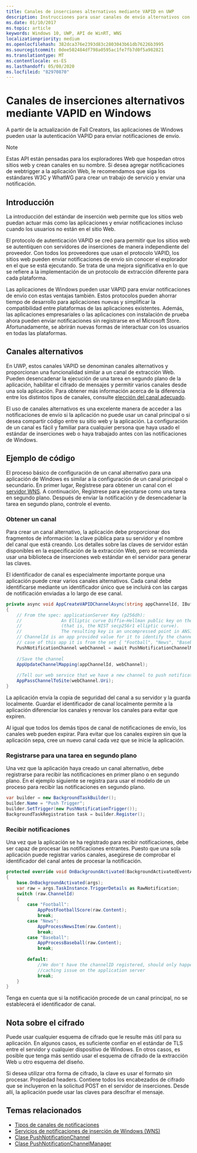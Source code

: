 ```yaml
---
title: Canales de inserciones alternativos mediante VAPID en UWP
description: Instrucciones para usar canales de envío alternativos con el protocolo VAPID desde una aplicación de Windows
ms.date: 01/10/2017
ms.topic: article
keywords: Windows 10, UWP, API de WinRT, WNS
localizationpriority: medium
ms.openlocfilehash: 382dca376e2393d83c2803043b61db76226b3995
ms.sourcegitcommit: 0dee502484df798a0595ac1fe7fb7d0f5a982821
ms.translationtype: MT
ms.contentlocale: es-ES
ms.lasthandoff: 05/08/2020
ms.locfileid: "82970870"
---
```

# <a name="alternate-push-channels-using-vapid-in-windows"></a>Canales de inserciones alternativos mediante VAPID en Windows 
A partir de la actualización de Fall Creators, las aplicaciones de Windows pueden usar la autenticación VAPID para enviar notificaciones de envío.  

> [!NOTE]
> Estas API están pensadas para los exploradores Web que hospedan otros sitios web y crean canales en su nombre.  Si desea agregar notificaciones de webtrigger a la aplicación Web, le recomendamos que siga los estándares W3C y WhatWG para crear un trabajo de servicio y enviar una notificación.

## <a name="introduction"></a>Introducción
La introducción del estándar de inserción web permite que los sitios web puedan actuar más como las aplicaciones y enviar notificaciones incluso cuando los usuarios no están en el sitio Web.

El protocolo de autenticación VAPID se creó para permitir que los sitios web se autentiquen con servidores de inserciones de manera independiente del proveedor. Con todos los proveedores que usan el protocolo VAPID, los sitios web pueden enviar notificaciones de envío sin conocer el explorador en el que se está ejecutando. Se trata de una mejora significativa en lo que se refiere a la implementación de un protocolo de extracción diferente para cada plataforma. 

Las aplicaciones de Windows pueden usar VAPID para enviar notificaciones de envío con estas ventajas también. Estos protocolos pueden ahorrar tiempo de desarrollo para aplicaciones nuevas y simplificar la compatibilidad entre plataformas de las aplicaciones existentes. Además, las aplicaciones empresariales o las aplicaciones con instalación de prueba ahora pueden enviar notificaciones sin registrarse en el Microsoft Store. Afortunadamente, se abrirán nuevas formas de interactuar con los usuarios en todas las plataformas.  

## <a name="alternate-channels"></a>Canales alternativos 
En UWP, estos canales VAPID se denominan canales alternativos y proporcionan una funcionalidad similar a un canal de extracción Web. Pueden desencadenar la ejecución de una tarea en segundo plano de la aplicación, habilitar el cifrado de mensajes y permitir varios canales desde una sola aplicación. Para obtener más información acerca de la diferencia entre los distintos tipos de canales, consulte [elección del canal adecuado](channel-types.md).

El uso de canales alternativos es una excelente manera de acceder a las notificaciones de envío si la aplicación no puede usar un canal principal o si desea compartir código entre su sitio web y la aplicación. La configuración de un canal es fácil y familiar para cualquier persona que haya usado el estándar de inserciones web o haya trabajado antes con las notificaciones de Windows.

## <a name="code-example"></a>Ejemplo de código

El proceso básico de configuración de un canal alternativo para una aplicación de Windows es similar a la configuración de un canal principal o secundario. En primer lugar, Regístrese para obtener un canal con el [servidor WNS](windows-push-notification-services--wns--overview.md). A continuación, Regístrese para ejecutarse como una tarea en segundo plano. Después de enviar la notificación y de desencadenar la tarea en segundo plano, controle el evento.  

### <a name="get-a-channel"></a>Obtener un canal 
Para crear un canal alternativo, la aplicación debe proporcionar dos fragmentos de información: la clave pública para su servidor y el nombre del canal que está creando. Los detalles sobre las claves de servidor están disponibles en la especificación de la extracción Web, pero se recomienda usar una biblioteca de inserciones web estándar en el servidor para generar las claves.  

El identificador de canal es especialmente importante porque una aplicación puede crear varios canales alternativos. Cada canal debe identificarse mediante un identificador único que se incluirá con las cargas de notificación enviadas a lo largo de ese canal.  

```csharp
private async void AppCreateVAPIDChannelAsync(string appChannelId, IBuffer applicationServerKey) 
{ 
    // From the spec: applicationServer Key (p256dh):  
    //               An Elliptic curve Diffie–Hellman public key on the P-256 curve 
    //               (that is, the NIST secp256r1 elliptic curve).   
    //               The resulting key is an uncompressed point in ANSI X9.62 format             
    // ChannelId is an app provided value for it to identify the channel later.  
    // case of this app it is from the set { "Football", "News", "Baseball" } 
    PushNotificationChannel webChannel = await PushNotificationChannelManager.GetDefault().CreateRawPushNotificationChannelWithAlternateKeyForApplicationAsync(applicationServerKey, appChannelId); 
 
    //Save the channel  
    AppUpdateChannelMapping(appChannelId, webChannel); 
             
    //Tell our web service that we have a new channel to push notifications to 
    AppPassChannelToSite(webChannel.Uri); 
} 
```
La aplicación envía la copia de seguridad del canal a su servidor y la guarda localmente. Guardar el identificador de canal localmente permite a la aplicación diferenciar los canales y renovar los canales para evitar que expiren.

Al igual que todos los demás tipos de canal de notificaciones de envío, los canales web pueden expirar. Para evitar que los canales expiren sin que la aplicación sepa, cree un nuevo canal cada vez que se inicie la aplicación.    

### <a name="register-for-a-background-task"></a>Registrarse para una tarea en segundo plano 

Una vez que la aplicación haya creado un canal alternativo, debe registrarse para recibir las notificaciones en primer plano o en segundo plano. En el ejemplo siguiente se registra para usar el modelo de un proceso para recibir las notificaciones en segundo plano.  

```csharp
var builder = new BackgroundTaskBuilder(); 
builder.Name = "Push Trigger"; 
builder.SetTrigger(new PushNotificationTrigger()); 
BackgroundTaskRegistration task = builder.Register(); 
```
### <a name="receive-the-notifications"></a>Recibir notificaciones 

Una vez que la aplicación se ha registrado para recibir notificaciones, debe ser capaz de procesar las notificaciones entrantes. Puesto que una sola aplicación puede registrar varios canales, asegúrese de comprobar el identificador del canal antes de procesar la notificación.  

```csharp
protected override void OnBackgroundActivated(BackgroundActivatedEventArgs args) 
{ 
    base.OnBackgroundActivated(args); 
    var raw = args.TaskInstance.TriggerDetails as RawNotification; 
    switch (raw.ChannelId) 
    { 
        case "Football": 
            AppPostFootballScore(raw.Content); 
            break; 
        case "News": 
            AppProcessNewsItem(raw.Content); 
            break; 
        case "Baseball": 
            AppProcessBaseball(raw.Content); 
            break; 
 
        default: 
            //We don't have the channelID registered, should only happen in the case of a 
            //caching issue on the application server 
            break; 
    }                           
} 
```

Tenga en cuenta que si la notificación procede de un canal principal, no se establecerá el identificador de canal.  

## <a name="note-on-encryption"></a>Nota sobre el cifrado 

Puede usar cualquier esquema de cifrado que le resulte más útil para su aplicación. En algunos casos, es suficiente confiar en el estándar de TLS entre el servidor y cualquier dispositivo de Windows. En otros casos, es posible que tenga más sentido usar el esquema de cifrado de la extracción Web u otro esquema del diseño.  

Si desea utilizar otra forma de cifrado, la clave es usar el formato sin procesar. Propiedad headers. Contiene todos los encabezados de cifrado que se incluyeron en la solicitud POST en el servidor de inserciones. Desde allí, la aplicación puede usar las claves para descifrar el mensaje.  

## <a name="related-topics"></a>Temas relacionados
- [Tipos de canales de notificaciones](channel-types.md)
- [Servicios de notificaciones de inserción de Windows (WNS)](windows-push-notification-services--wns--overview.md)
- [Clase PushNotificationChannel](https://docs.microsoft.com/uwp/api/windows.networking.pushnotifications.pushnotificationchannel)
- [Clase PushNotificationChannelManager](https://docs.microsoft.com/uwp/api/windows.networking.pushnotifications.pushnotificationchannelmanager)


